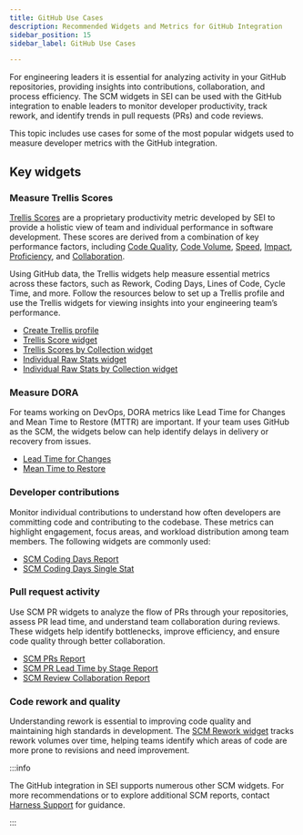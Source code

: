 ```yaml
---
title: GitHub Use Cases
description: Recommended Widgets and Metrics for GitHub Integration
sidebar_position: 15
sidebar_label: GitHub Use Cases

---
```


For engineering leaders it is essential for analyzing activity in your GitHub repositories, providing insights into contributions, collaboration, and process efficiency. The SCM widgets in SEI can be used with the GitHub integration to enable leaders to monitor developer productivity, track rework, and identify trends in pull requests (PRs) and code reviews.

This topic includes use cases for some of the most popular widgets used to measure developer metrics with the GitHub integration.

## Key widgets

### Measure Trellis Scores

[Trellis Scores](/docs/software-engineering-insights/sei-metrics-and-reports/trellis-scores/sei-trellis-scores-overview) are a proprietary productivity metric developed by SEI to provide a holistic view of team and individual performance in software development. These scores are derived from a combination of key performance factors, including [Code Quality](/docs/software-engineering-insights/sei-metrics-and-reports/trellis-scores/sei-trellis-scores-overview#quality), [Code Volume](/docs/software-engineering-insights/sei-metrics-and-reports/trellis-scores/sei-trellis-scores-overview#volume), [Speed](/docs/software-engineering-insights/sei-metrics-and-reports/trellis-scores/sei-trellis-scores-overview#speed), [Impact](/docs/software-engineering-insights/sei-metrics-and-reports/trellis-scores/sei-trellis-scores-overview#impact), [Proficiency](/docs/software-engineering-insights/sei-metrics-and-reports/trellis-scores/sei-trellis-scores-overview#proficiency), and [Collaboration](/docs/software-engineering-insights/sei-metrics-and-reports/trellis-scores/sei-trellis-scores-overview#leadership-and-collaboration).

Using GitHub data, the Trellis widgets help measure essential metrics across these factors, such as Rework, Coding Days, Lines of Code, Cycle Time, and more. Follow the resources below to set up a Trellis profile and use the Trellis widgets for viewing insights into your engineering team’s performance.

* [Create Trellis profile](/docs/software-engineering-insights/sei-profiles/trellis-profile)
* [Trellis Score widget](/docs/software-engineering-insights/sei-metrics-and-reports/trellis-scores/trellis-score-reports#trellis-score-report)
* [Trellis Scores by Collection widget](/docs/software-engineering-insights/sei-metrics-and-reports/trellis-scores/trellis-score-reports#trellis-score-by-collection)
* [Individual Raw Stats widget](/docs/software-engineering-insights/sei-metrics-and-reports/trellis-scores/trellis-score-reports#individual-raw-stats)
* [Individual Raw Stats by Collection widget](/docs/software-engineering-insights/sei-metrics-and-reports/trellis-scores/trellis-score-reports#raw-stats-by-collection)

### Measure DORA

For teams working on DevOps, DORA metrics like Lead Time for Changes and Mean Time to Restore (MTTR) are important. If your team uses GitHub as the SCM, the widgets below can help identify delays in delivery or recovery from issues.

* [Lead Time for Changes](/docs/software-engineering-insights/sei-metrics-and-reports/dora-metrics/dora-metrics#lead-time-for-changes)
* [Mean Time to Restore](/docs/software-engineering-insights/sei-metrics-and-reports/dora-metrics/dora-metrics#mean-time-to-restore-mttr)


### Developer contributions

Monitor individual contributions to understand how often developers are committing code and contributing to the codebase. These metrics can highlight engagement, focus areas, and workload distribution among team members. The following widgets are commonly used:

* [SCM Coding Days Report](/docs/software-engineering-insights/sei-metrics-and-reports/velocity-metrics-reports/scm-reports#scm-coding-days-report)
* [SCM Coding Days Single Stat](/docs/software-engineering-insights/sei-metrics-and-reports/velocity-metrics-reports/scm-reports#scm-coding-days-report)

### Pull request activity

Use SCM PR widgets to analyze the flow of PRs through your repositories, assess PR lead time, and understand team collaboration during reviews. These widgets help identify bottlenecks, improve efficiency, and ensure code quality through better collaboration.

* [SCM PRs Report](/docs/software-engineering-insights/sei-metrics-and-reports/velocity-metrics-reports/scm-reports#scm-prs-report)
* [SCM PR Lead Time by Stage Report](/docs/software-engineering-insights/sei-metrics-and-reports/velocity-metrics-reports/scm-reports#scm-pr-lead-time-by-stage-report)
* [SCM Review Collaboration Report](/docs/software-engineering-insights/sei-metrics-and-reports/velocity-metrics-reports/scm-reports#scm-review-collaboration-report)

### Code rework and quality

Understanding rework is essential to improving code quality and maintaining high standards in development. The [SCM Rework widget](/docs/software-engineering-insights/sei-metrics-and-reports/velocity-metrics-reports/scm-reports#scm-rework-report) tracks rework volumes over time, helping teams identify which areas of code are more prone to revisions and need improvement.

:::info

The GitHub integration in SEI supports numerous other SCM widgets. For more recommendations or to explore additional SCM reports, contact [Harness Support](/docs/software-engineering-insights/sei-support) for guidance.

:::